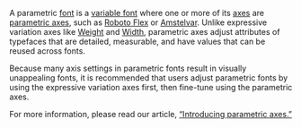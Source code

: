 A parametric [font](/glossary/font) is a [variable font](/glossary/variable_fonts) where one or more of its [axes](/glossary/axis_in_variable_fonts) are [parametric axes](/glossary/parametric_axis), such as [Roboto Flex](https://fonts.google.com/specimen/Roboto+Flex?query=roboto+flex) or [Amstelvar](https://github.com/googlefonts/amstelvar). Unlike expressive variation axes like [Weight](/glossary/weight_axis) and [Width](/glossary/width_axis), parametric axes adjust attributes of typefaces that are detailed, measurable, and have values that can be reused across fonts.

Because many axis settings in parametric fonts result in visually unappealing fonts, it is recommended that users adjust parametric fonts by using the expressive variation axes first, then fine-tune using the parametric axes.

For more information, please read our article, [“Introducing parametric axes.”](/INSERT/introducing_parametric_axes)
